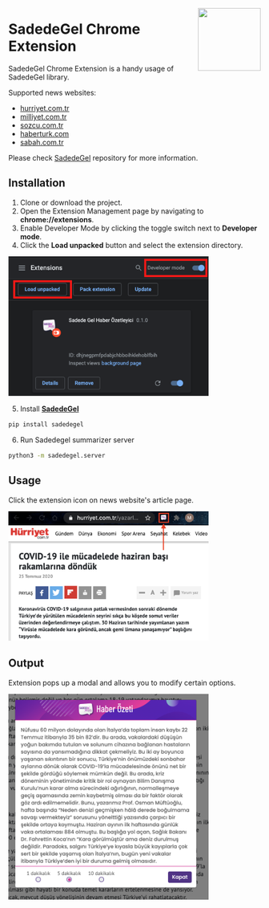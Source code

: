 <a href="http://sadedegel.ai"><img src="https://sadedegel.ai/dist/img/logo-2.png?s=280&v=4" width="125" height="125" align="right" /></a>

# SadedeGel Chrome Extension

SadedeGel Chrome Extension is a handy usage of SadedeGel library. 

Supported news websites:
* [hurriyet.com.tr](https://www.hurriyet.com.tr/)
* [milliyet.com.tr](https://www.milliyet.com.tr/)
* [sozcu.com.tr](https://www.sozcu.com.tr/)
* [haberturk.com](https://haberturk.com/)
* [sabah.com.tr](https://www.sabah.com.tr/)

Please check [SadedeGel](https://github.com/GlobalMaksimum/sadedegel) repository for more information.

## Installation

1. Clone or download the project. 
2. Open the Extension Management page by navigating to <b>chrome://extensions</b>. 
3. Enable Developer Mode by clicking the toggle switch next to <b>Developer mode</b>. 
4. Click the <b>Load unpacked</b> button and select the extension directory. 

<img src="images/load_extension.png" width="400"> 

5. Install <b>[SadedeGel](https://github.com/GlobalMaksimum/sadedegel)</b> 
```bash 
pip install sadedegel
``` 
6. Run Sadedegel summarizer server
```bash
python3 -m sadedegel.server 
```


## Usage
Click the extension icon on news website's article page.

<img src="images/usage.png" width="400">

## Output
Extension pops up a modal and allows you to modify certain options.

<img src="images/modal.png" width="400">

